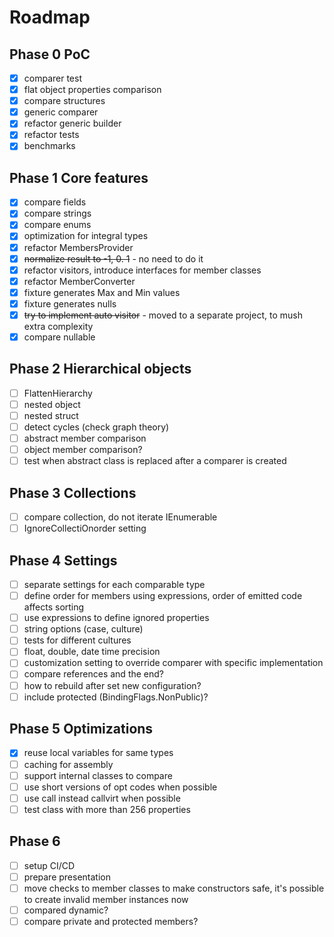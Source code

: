 # Roadmap

## Phase 0 PoC

- [x] comparer test
- [x] flat object properties comparison
- [x] compare structures
- [x] generic comparer
- [x] refactor generic builder
- [x] refactor tests
- [x] benchmarks

## Phase 1 Core features

- [x] compare fields
- [x] compare strings
- [x] compare enums
- [x] optimization for integral types
- [x] refactor MembersProvider
- [x] ~~normalize result to -1, 0. 1~~ - no need to do it
- [x] refactor visitors, introduce interfaces for member classes
- [x] refactor MemberConverter
- [x] fixture generates Max and Min values
- [X] fixture generates nulls
- [x] ~~try to implement auto visitor~~ - moved to a separate project, to mush extra complexity
- [x] compare nullable

## Phase 2 Hierarchical objects

- [ ] FlattenHierarchy
- [ ] nested object
- [ ] nested struct
- [ ] detect cycles (check graph theory)
- [ ] abstract member comparison
- [ ] object member comparison?
- [ ] test when abstract class is replaced after a comparer is created

## Phase 3 Collections

- [ ] compare collection, do not iterate IEnumerable
- [ ] IgnoreCollectiOnorder setting

## Phase 4 Settings

- [ ] separate settings for each comparable type
- [ ] define order for members using expressions, order of emitted code affects sorting
- [ ] use expressions to define ignored properties
- [ ] string options (case, culture)
- [ ] tests for different cultures
- [ ] float, double, date time precision
- [ ] customization setting to override comparer with specific implementation
- [ ] compare references and the end?
- [ ] how to rebuild after set new configuration?
- [ ] include protected (BindingFlags.NonPublic)?

## Phase 5 Optimizations

- [x] reuse local variables for same types
- [ ] caching for assembly
- [ ] support internal classes to compare
- [ ] use short versions of opt codes when possible
- [ ] use call instead callvirt when possible
- [ ] test class with more than 256 properties

## Phase 6

- [ ] setup CI/CD
- [ ] prepare presentation
- [ ] move checks to member classes to make constructors safe, it's possible to create invalid member instances now
- [ ] compared dynamic?
- [ ] compare private and protected members?
